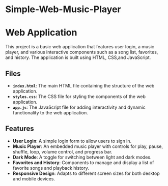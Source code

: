 # Simple-Web-Music-Player
# Web Application

This project is a basic web application that features user login, a music player, and various interactive components such as a song list, favorites, and history. The application is built using HTML, CSS,and JavaScript.

## Files

- **`index.html`**: The main HTML file containing the structure of the web application.
- **`styles.css`**: The CSS file for styling the components of the web application.
- **`app.js`**: The JavaScript file for adding interactivity and dynamic functionality to the web application.

## Features

- **User Login**: A simple login form to allow users to sign in.
- **Music Player**: An embedded music player with controls for play, pause, shuffle, loop, volume control, and progress bar.
- **Dark Mode**: A toggle for switching between light and dark modes.
- **Favorites and History**: Components to manage and display a list of favorite songs and playback history.
- **Responsive Design**: Adapts to different screen sizes for both desktop and mobile devices.


